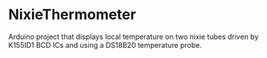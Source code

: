 # NixieThermometer
Arduino project that displays local temperature on two nixie tubes driven by K155ID1 BCD ICs and using a DS18B20 temperature probe. 
